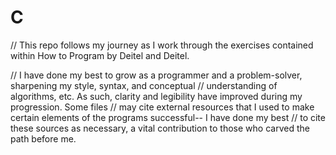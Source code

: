 # C
// This repo follows my journey as I work through the exercises contained within How to Program by Deitel and Deitel. 

// I have done my best to grow as a programmer and a problem-solver, sharpening my style, syntax, and conceptual
// understanding of algorithms, etc. As such, clarity and legibility have improved during my progression. Some files
// may cite external resources that I used to make certain elements of the programs successful-- I have done my best
// to cite these sources as necessary, a vital contribution to those who carved the path before me.
